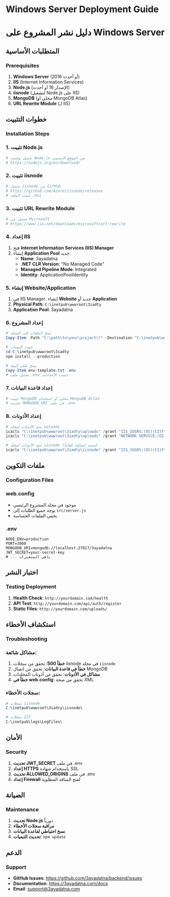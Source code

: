 # Windows Server Deployment Guide
# دليل نشر المشروع على Windows Server

## المتطلبات الأساسية
### Prerequisites

1. **Windows Server** (2016 أو أحدث)
2. **IIS** (Internet Information Services)
3. **Node.js** (الإصدار 16 أو أحدث)
4. **iisnode** (لتشغيل Node.js على IIS)
5. **MongoDB** (محلي أو MongoDB Atlas)
6. **URL Rewrite Module** (لـ IIS)

## خطوات التثبيت
### Installation Steps

### 1. تثبيت Node.js
```powershell
# تحميل وتثبيت Node.js من الموقع الرسمي
# https://nodejs.org/en/download/
```

### 2. تثبيت iisnode
```powershell
# تحميل iisnode من GitHub
# https://github.com/Azure/iisnode/releases
# تثبيت الملف .msi
```

### 3. تثبيت URL Rewrite Module
```powershell
# تحميل من Microsoft
# https://www.iis.net/downloads/microsoft/url-rewrite
```

### 4. إعداد IIS
1. فتح **Internet Information Services (IIS) Manager**
2. إنشاء **Application Pool** جديد:
   - **Name**: 3ayadatna
   - **.NET CLR Version**: "No Managed Code"
   - **Managed Pipeline Mode**: Integrated
   - **Identity**: ApplicationPoolIdentity

### 5. إنشاء Website/Application
1. في IIS Manager، إنشاء **Website** جديد أو **Application**
2. **Physical Path**: `C:\inetpub\wwwroot\3iadty`
3. **Application Pool**: 3ayadatna

### 6. إعداد المشروع
```powershell
# نسخ الملفات إلى المجلد
Copy-Item -Path "C:\path\to\your\project\*" -Destination "C:\inetpub\wwwroot\3iadty" -Recurse

# تثبيت التبعيات
cd C:\inetpub\wwwroot\3iadty
npm install --production

# نسخ ملف البيئة
Copy-Item env-template.txt .env
# تعديل ملف .env حسب الإعدادات
```

### 7. إعداد قاعدة البيانات
```powershell
# تثبيت MongoDB محلي أو استخدام MongoDB Atlas
# تحديث MONGODB_URI في ملف .env
```

### 8. إعداد الأذونات
```powershell
# منح الأذونات لمجلد uploads
icacls "C:\inetpub\wwwroot\3iadty\uploads" /grant "IIS_IUSRS:(OI)(CI)F"
icacls "C:\inetpub\wwwroot\3iadty\uploads" /grant "NETWORK SERVICE:(OI)(CI)F"

# منح الأذونات لمجلد iisnode (سيتم إنشاؤه تلقائياً)
icacls "C:\inetpub\wwwroot\3iadty\iisnode" /grant "IIS_IUSRS:(OI)(CI)F"
```

## ملفات التكوين
### Configuration Files

### web.config
- موجود في مجلد المشروع الرئيسي
- يوجه جميع الطلبات إلى `src/server.js`
- يحمي الملفات الحساسة

### .env
```env
NODE_ENV=production
PORT=3000
MONGODB_URI=mongodb://localhost:27017/3ayadatna
JWT_SECRET=your-secret-key
# ... باقي المتغيرات
```

## اختبار النشر
### Testing Deployment

1. **Health Check**: `http://yourdomain.com/health`
2. **API Test**: `http://yourdomain.com/api/auth/register`
3. **Static Files**: `http://yourdomain.com/uploads/`

## استكشاف الأخطاء
### Troubleshooting

### مشاكل شائعة:
1. **خطأ 500**: تحقق من سجلات iisnode في مجلد `iisnode`
2. **خطأ في قاعدة البيانات**: تحقق من اتصال MongoDB
3. **مشاكل في الأذونات**: تحقق من أذونات المجلدات
4. **خطأ في web.config**: تحقق من صحة XML

### سجلات الأخطاء:
```powershell
# سجلات iisnode
C:\inetpub\wwwroot\3iadty\iisnode\

# سجلات IIS
C:\inetpub\logs\LogFiles\
```

## الأمان
### Security

1. **تحديث JWT_SECRET** في ملف .env
2. **إعداد HTTPS** باستخدام شهادة SSL
3. **تحديث ALLOWED_ORIGINS** في ملف .env
4. **إعداد Firewall** لفتح المنافذ المطلوبة

## الصيانة
### Maintenance

1. **تحديث Node.js** دورياً
2. **مراقبة سجلات الأخطاء**
3. **نسخ احتياطي لقاعدة البيانات**
4. **تحديث التبعيات**: `npm update`

## الدعم
### Support

- **GitHub Issues**: https://github.com/3ayadatna/backend/issues
- **Documentation**: https://3ayadatna.com/docs
- **Email**: support@3ayadatna.com 